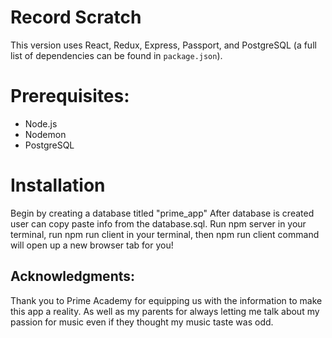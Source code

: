 
# Record Scratch 
This version uses React, Redux, Express, Passport, and PostgreSQL (a full list of dependencies can be found in `package.json`).


# Prerequisites: 
- Node.js 
- Nodemon 
- PostgreSQL

# Installation 
Begin by creating a database titled "prime_app" After database is created user can copy paste info from the database.sql.  Run npm  server in your terminal, run npm run client in your terminal, then npm run client command will open up a new browser tab for you!



## Acknowledgments:

Thank you to Prime Academy for equipping us with the information to make this app a reality. As well as my parents for always letting me talk about my passion for music even if they thought my music taste was odd.


